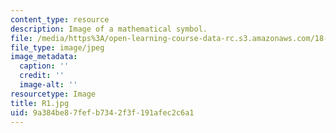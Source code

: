 ```yaml
---
content_type: resource
description: Image of a mathematical symbol.
file: /media/https%3A/open-learning-course-data-rc.s3.amazonaws.com/18-152-introduction-to-partial-differential-equations-fall-2005/9a384be87fefb7342f3f191afec2c6a1_R1.jpg
file_type: image/jpeg
image_metadata:
  caption: ''
  credit: ''
  image-alt: ''
resourcetype: Image
title: R1.jpg
uid: 9a384be8-7fef-b734-2f3f-191afec2c6a1
---
```

